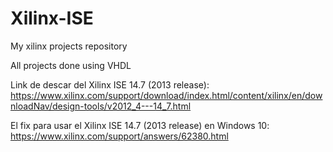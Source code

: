# Xilinx-ISE
My xilinx projects repository

All projects done using VHDL

Link de descar del Xilinx ISE 14.7 (2013 release): 
<a href="https://www.xilinx.com/support/download/index.html/content/xilinx/en/downloadNav/design-tools/v2012_4---14_7.html">https://www.xilinx.com/support/download/index.html/content/xilinx/en/downloadNav/design-tools/v2012_4---14_7.html</a>

El fix para usar el Xilinx ISE 14.7 (2013 release) en Windows 10:
<a href="https://www.xilinx.com/support/answers/62380.html">https://www.xilinx.com/support/answers/62380.html</a>
